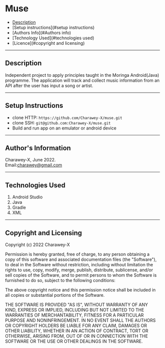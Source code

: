 # Muse

- [Description](#description)
- [Setup instructions](#setup instructions)
- [Authors Info](#Authors info)
- [Technology Used](#technologies used)
- [Licence](#copyright and licensing)


---

## Description
Independent project to apply principles taught in the Moringa Android(Java) programme. The application will track and collect music information from an API after the user has input a song or artist.


---

## Setup Instructions
* clone HTTP: ``` https://github.com/Charawey-X/muse.git ```
* clone SSH: ``` git@github.com:Charawey-X/muse.git ```
* Build and run app on an emulator or android device

---

## Author's Information
Charawey-X, June 2022. <br>
Email:charawey@gmail.com

---

## Technologies Used
1. Android Studio
2. Java
3. Gradle
4. XML

---

## Copyright and Licensing
Copyright (c) 2022 Charawey-X

Permission is hereby granted, free of charge, to any person obtaining a copy of this software and associated documentation files (the "Software"), to deal in the Software without restriction, including without limitation the rights to use, copy, modify, merge, publish, distribute, sublicense, and/or sell copies of the Software, and to permit persons to whom the Software is furnished to do so, subject to the following conditions:

The above copyright notice and this permission notice shall be included in all copies or substantial portions of the Software.

THE SOFTWARE IS PROVIDED "AS IS", WITHOUT WARRANTY OF ANY KIND, EXPRESS OR IMPLIED, INCLUDING BUT NOT LIMITED TO THE WARRANTIES OF MERCHANTABILITY, FITNESS FOR A PARTICULAR PURPOSE AND NONINFRINGEMENT. IN NO EVENT SHALL THE AUTHORS OR COPYRIGHT HOLDERS BE LIABLE FOR ANY CLAIM, DAMAGES OR OTHER LIABILITY, WHETHER IN AN ACTION OF CONTRACT, TORT OR OTHERWISE, ARISING FROM, OUT OF OR IN CONNECTION WITH THE SOFTWARE OR THE USE OR OTHER DEALINGS IN THE SOFTWARE.
